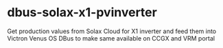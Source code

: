 # dbus-solax-x1-pvinverter
Get production values from Solax Cloud for X1 inverter and feed them into Victron Venus OS DBus to make same available on CCGX and VRM portal
